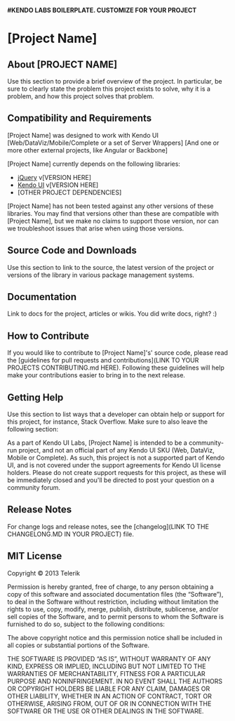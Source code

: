 **#KENDO LABS BOILERPLATE. CUSTOMIZE FOR YOUR PROJECT**

# [Project Name]

## About [PROJECT NAME]

Use this section to provide a brief overview of the project. In particular, be sure to clearly state the problem this project exists to solve, why it is a problem, and how this project solves that problem.

## Compatibility and Requirements

[Project Name] was designed to work with Kendo UI [Web/DataViz/Mobile/Complete or a set of Server Wrappers] [And one or more other external projects, like Angular or Backbone]

[Project Name] currently depends on the following libraries:

- [jQuery](http://www.jquery.com) v[VERSION HERE]
- [Kendo UI](http://www.kendoui.com) v[VERSION HERE]
- [OTHER PROJECT DEPENDENCIES]

[Project Name] has not been tested against any other versions of these libraries. You may find that versions other than these are compatible with [Project Name], but we make no claims to support those version, nor can we troubleshoot issues that arise when using those versions.

## Source Code and Downloads

Use this section to link to the source, the latest version of the project or versions of the library in various package management systems.

## Documentation

Link to docs for the project, articles or wikis. You did write docs, right? :)

## How to Contribute

If you would like to contribute to [Project Name]'s' source code, please read the [guidelines for pull requests and contributions](LINK TO YOUR PROJECTS CONTRIBUTING.md HERE). Following these guidelines will help make your contributions easier to bring in to the next release.

## Getting Help

Use this section to list ways that a developer can obtain help or support for this project, for instance, Stack Overflow. Make sure to also leave the following section:

As a part of Kendo UI Labs, [Project Name] is intended to be a community-run project, and not an official part of any Kendo UI SKU (Web, DataViz, Mobile or Complete). As such, this project is not a supported part of Kendo UI, and is not covered under the support agreements for Kendo UI license holders. Please do not create support requests for this project, as these will be immediately closed and you'll be directed to post your question on a community forum.

## Release Notes

For change logs and release notes, see the [changelog](LINK TO THE CHANGELONG.MD IN YOUR PROJECT) file.

## MIT License

Copyright © 2013 Telerik

Permission is hereby granted, free of charge, to any person obtaining a copy of this software and associated documentation files (the “Software”), to deal in the Software without restriction, including without limitation the rights to use, copy, modify, merge, publish, distribute, sublicense, and/or sell copies of the Software, and to permit persons to whom the Software is furnished to do so, subject to the following conditions:

The above copyright notice and this permission notice shall be included in all copies or substantial portions of the Software.

THE SOFTWARE IS PROVIDED “AS IS”, WITHOUT WARRANTY OF ANY KIND, EXPRESS OR IMPLIED, INCLUDING BUT NOT LIMITED TO THE WARRANTIES OF MERCHANTABILITY, FITNESS FOR A PARTICULAR PURPOSE AND NONINFRINGEMENT. IN NO EVENT SHALL THE AUTHORS OR COPYRIGHT HOLDERS BE LIABLE FOR ANY CLAIM, DAMAGES OR OTHER LIABILITY, WHETHER IN AN ACTION OF CONTRACT, TORT OR OTHERWISE, ARISING FROM, OUT OF OR IN CONNECTION WITH THE SOFTWARE OR THE USE OR OTHER DEALINGS IN THE SOFTWARE.
